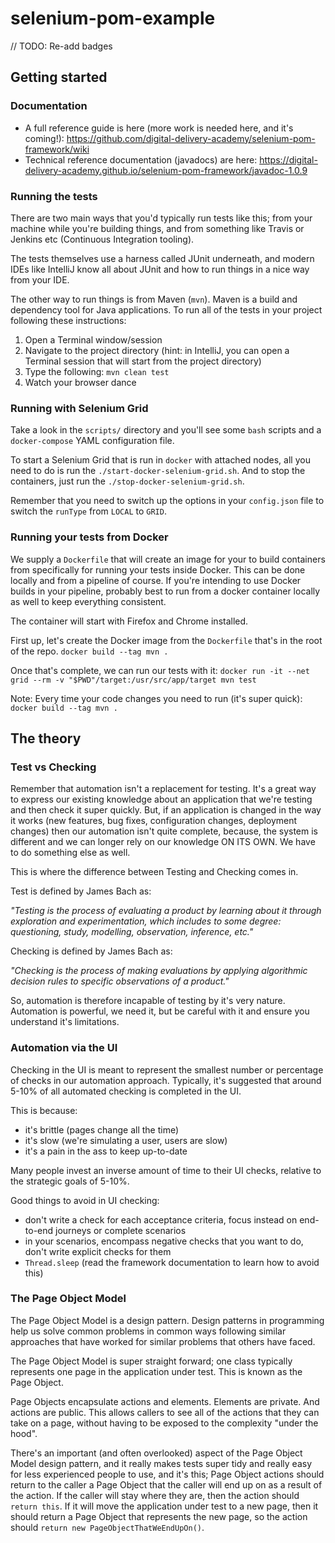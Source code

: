 # selenium-pom-example
// TODO: Re-add badges

## Getting started

### Documentation

- A full reference guide is here (more work is needed here, and it's coming!): https://github.com/digital-delivery-academy/selenium-pom-framework/wiki
- Technical reference documentation (javadocs) are here: https://digital-delivery-academy.github.io/selenium-pom-framework/javadoc-1.0.9

### Running the tests

There are two main ways that you'd typically run tests like this; from your machine while you're building things, and
from something like Travis or Jenkins etc (Continuous Integration tooling).

The tests themselves use a harness called JUnit underneath, and modern IDEs like IntelliJ know all about JUnit and how 
to run things in a nice way from your IDE.

The other way to run things is from Maven (`mvn`).  Maven is a build and dependency tool for Java applications.  To run all 
of the tests in your project following these instructions:

1. Open a Terminal window/session
2. Navigate to the project directory (hint: in IntelliJ, you can open a Terminal session that will start from the project directory)
3. Type the following: `mvn clean test`
4. Watch your browser dance

### Running with Selenium Grid

Take a look in the `scripts/` directory and you'll see some `bash` scripts and a `docker-compose` YAML configuration file.

To start a Selenium Grid that is run in `docker` with attached nodes, all you need to do is run the `./start-docker-selenium-grid.sh`.  And to stop the containers,
just run the `./stop-docker-selenium-grid.sh`.

Remember that you need to switch up the options in your `config.json` file to switch the `runType` from `LOCAL` to `GRID`. 

### Running your tests from Docker

We supply a `Dockerfile` that will create an image for your to build containers from specifically for running your tests inside Docker.  This can be done locally and from a pipeline of course.
If you're intending to use Docker builds in your pipeline, probably best to run from a docker container locally as well to keep everything consistent.

The container will start with Firefox and Chrome installed.

First up, let's create the Docker image from the `Dockerfile` that's in the root of the repo.
`docker build --tag mvn .`

Once that's complete, we can run our tests with it:
`docker run -it --net grid --rm -v "$PWD"/target:/usr/src/app/target mvn test`

Note: Every time your code changes you need to run (it's super quick):
`docker build --tag mvn .`

## The theory

### Test vs Checking

Remember that automation isn't a replacement for testing.  It's a great way to express our existing knowledge about an application
that we're testing and then check it super quickly.  But, if an application is changed in the way it works (new features, 
bug fixes, configuration changes, deployment changes) then our automation isn't quite complete, because, the system is different
and we can longer rely on our knowledge ON ITS OWN.  We have to do something else as well.

This is where the difference between Testing and Checking comes in.

Test is defined by James Bach as:

_"Testing is the process of evaluating a product by learning about it through exploration and experimentation, which 
includes to some degree: questioning, study, modelling, observation, inference, etc."_

Checking is defined by James Bach as:

_"Checking is the process of making evaluations by applying algorithmic decision rules to specific observations of a product."_

So, automation is therefore incapable of testing by it's very nature.  Automation is powerful, we need it, but
be careful with it and ensure you understand it's limitations.

### Automation via the UI

Checking in the UI is meant to represent the smallest number or percentage of checks in our automation approach.
Typically, it's suggested that around 5-10% of all automated checking is completed in the UI.

This is because:

- it's brittle (pages change all the time)
- it's slow (we're simulating a user, users are slow)
- it's a pain in the ass to keep up-to-date

Many people invest an inverse amount of time to their UI checks, relative to the strategic goals of 5-10%.

Good things to avoid in UI checking:

- don't write a check for each acceptance criteria, focus instead on end-to-end journeys or complete scenarios
- in your scenarios, encompass negative checks that you want to do, don't write explicit checks for them
- `Thread.sleep` (read the framework documentation to learn how to avoid this)

### The Page Object Model

The Page Object Model is a design pattern.  Design patterns in programming help us solve common problems in common ways
following similar approaches that have worked for similar problems that others have faced.

The Page Object Model is super straight forward; one class typically represents one page in the application under test.  This is
known as the Page Object.

Page Objects encapsulate actions and elements.  Elements are private.  And actions are public.  This allows callers to see 
all of the actions that they can take on a page, without having to be exposed to the complexity "under the hood".

There's an important (and often overlooked) aspect of the Page Object Model design pattern, and it really makes tests
super tidy and really easy for less experienced people to use, and it's this; Page Object actions should return to the caller
a Page Object that the caller will end up on as a result of the action.  If the caller will stay where they are, then
the action should `return this`.  If it will move the application under test to a new page, then it should return a Page Object
that represents the new page, so the action should `return new PageObjectThatWeEndUpOn()`.  
